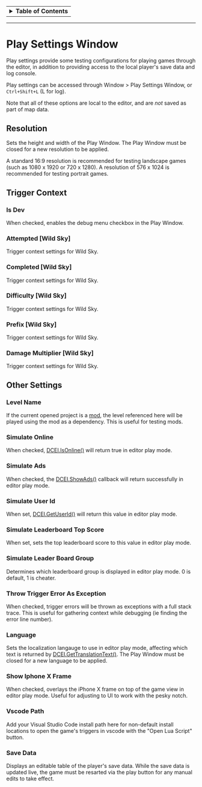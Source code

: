 <table ><tbody ><tr></tr><tr><td><details>
<summary><b>Table of Contents</b></summary><hr>

<div markdown="1">
- [Play Settings](#play-settings-window)
    * [Resolution](#resolution)
    * [Trigger Context](#trigger-context)
        - [Is Dev](#is-dev)
        - [Attempted [Wild Sky]](#attempted-wild-sky)
        - [Completed [Wild Sky]](#completed-wild-sky)
        - [Difficulty [Wild Sky]](#difficulty-wild-sky)
        - [Prefix [Wild Sky]](#prefix-wild-sky)
        - [Damage Multiplier [Wild Sky]](#damage-multiplier-wild-sky)
    * [Other Settings](#other-settings)
        - [Level Name](#level-name)
        - [Simulate Online](#simulate-online)
        - [Simulate Ads](#simulate-ads)
        - [Simulate Gems](#simulate-gems)
        - [Simulate User Id](#simulate-user-id)
        - [Simulate Leaderboard Top Score](#simulate-leaderboard-top-score)
        - [Simulate Leader Board Group](#simulate-leader-board-group)
        - [Throw Trigger Error As Exception](#throw-trigger-error-as-exception)
        - [Language](#language)
        - [Show Iphone X Frame](#show-iphone-x-frame)
        - [Vscode Path](#vscode-path)
        - [Save Data](#save-data)

</div>
</details></td></tr></tbody></table>

***
# Play Settings Window

Play settings provide some testing configurations for playing games through the editor, in addition to providing access to the local player's save data and log console.

Play settings can be accessed through Window > Play Settings Window, or `Ctrl+Shift+L` (L for log).

Note that all of these options are local to the editor, and are *not* saved as part of map data.

## Resolution
Sets the height and width of the Play Window. The Play Window must be closed for a new resolution to be applied.

A standard 16:9 resolution is recommended for testing landscape games (such as 1080 x 1920 or 720 x 1280). A resolution of 576 x 1024 is recommended for testing portrait games.

## Trigger Context

### Is Dev
When checked, enables the debug menu checkbox in the Play Window.

### Attempted [Wild Sky]
Trigger context settings for Wild Sky.

### Completed [Wild Sky]
Trigger context settings for Wild Sky.

### Difficulty [Wild Sky]
Trigger context settings for Wild Sky.

### Prefix [Wild Sky]
Trigger context settings for Wild Sky.

### Damage Multiplier [Wild Sky]
Trigger context settings for Wild Sky.

## Other Settings 

### Level Name
If the current opened project is a [mod](Data-Setting#dceiengineprotomapsettingstypetype), the level referenced here will be played using the mod as a dependency. This is useful for testing mods.

### Simulate Online
When checked, [DCEI.IsOnline()](Trigger-API-Reference-DCEI-Functions-Service#isonline-0) will return true in editor play mode.

### Simulate Ads
When checked, the [DCEI.ShowAds()](Trigger-API-Reference-DCEI-Functions-Service#showads-2) callback will return successfully in editor play mode.

### Simulate User Id
When set, [DCEI.GetUserId()](Trigger-API-Reference-DCEI-Functions-Service#getuserid-0) will return this value in editor play mode.

### Simulate Leaderboard Top Score
When set, sets the top leaderboard score to this value in editor play mode.

### Simulate Leader Board Group
Determines which leaderboard group is displayed in editor play mode. 0 is default, 1 is cheater.

### Throw Trigger Error As Exception
When checked, trigger errors will be thrown as exceptions with a full stack trace. This is useful for gathering context while debugging (ie finding the error line number).

### Language
Sets the localization langauge to use in editor play mode, affecting which text is returned by [DCEI.GetTranslationText()](Trigger-API-Reference-DCEI-Functions-Service#gettranslationtext-2). The Play Window must be closed for a new language to be applied.

### Show Iphone X Frame
When checked, overlays the iPhone X frame on top of the game view in editor play mode. Useful for adjusting to UI to work with the pesky notch.

### Vscode Path
Add your Visual Studio Code install path here for non-default install locations to open the game's triggers in vscode with the "Open Lua Script" button.

### Save Data
Displays an editable table of the player's save data. While the save data is updated live, the game must be resarted via the play button for any manual edits to take effect.